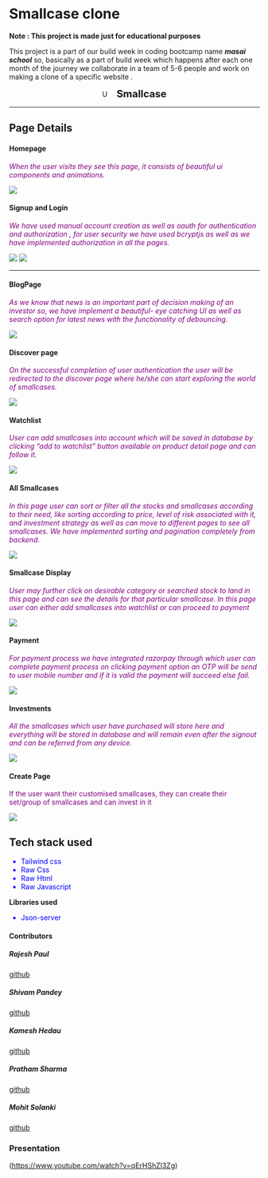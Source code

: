 # Smallcase clone
**Note : This project is made just for educational purposes**

This project is a part of our build week in coding bootcamp name ***masai school*** so, basically as a part of build week which happens after each one month of the journey we collaborate in a team of 5-6 people and work on making a clone of a specific website .

<span>
<div style="margin:auto; display:flex; items:center; justify-content:center">
<span>
<img src="./public/images/siteLogo.png" style="width:15px" alt="Unable To Load" style="display:inline"></img><span>
<span style="font-Size:20px; font-weight:bold; margin-left:10px">Smallcase</span>
</div>
<hr></hr>

## Page Details

#### Homepage

 *<p style="color:purple">When the user visits they see this page, it consists of beautiful ui components and animations.</p>*

 <img src="./public/images/dashboard.png"/>

#### Signup and Login


*<p style="color:purple">We have used manual account creation as well as oauth for authentication and authorization , for user security we have used bcryptjs as well as we have implemented authorization in all the pages.</p>*

 <img src="./public/images/loginbox.png"/>
 <img src="./public/images/growImg.png"/>
<hr>

#### BlogPage


*<p style="color:purple">As we know that news is an important part of decision making of an investor so, we have implement a beautiful- eye catching UI as well as search option for latest news with the functionality of debouncing.<p>*

 <img src="./public/images/blogWithDeb.png">

#### Discover page

*<p style="color:purple">On the successful completion of user authentication the user will be redirected to the discover page where he/she can start exploring the world of smallcases.</p>*


 <img src="./public/images/discover.png">

 
#### Watchlist

*<p style="color:purple">User can add smallcases into account which will be saved in database by clicking “add to watchlist” button available on product detail page and can follow it.</p>*

 <img src="./public/images/watchlist.png">

 #### All Smallcases

*<p style="color:purple">In this page user can sort or filter all the stocks and smallcases according to their need, like sorting according to price, level of risk associated with it, and investment strategy as well as can move to different pages to see all smallcases. We have implemented sorting and pagination completely from backend.</p>*
<img src="./public/images/allsmallcasesp.png">

#### Smallcase Display

*<p style="color:purple">User may further click on desirable category or searched stock to land in this page and can see the details for that particular smallcase. In this page user can either add smallcases into watchlist or can proceed to payment</p>*


 <img src="./public/images/smallcaseinformation.png">


#### Payment 

*<p style="color:purple">For payment process we have integrated razorpay through which user can complete payment process on clicking payment option an OTP will be send to user mobile number and if it is valid the payment will succeed else fail.</p>*

 <img src="./public/images/payment.png">

 #### Investments

*<p style="color:purple">All the smallcases which user have purchased will store here and everything will be stored in database and will remain even after the signout and can be referred from any device.</p>*

 <img src="./public/images/investmentsp.png">


#### Create Page

<p style="color:purple">If the user want their customised smallcases, they can create their set/group of smallcases and can invest in it</p></p>


 <img src="./public/images/createnewsmallcase.png">

 <h2>Tech stack used</h2>

 <ul>
 <li style="color:blue">Tailwind css</li>
 <li style="color:blue">Raw Css</li>
 <li style="color:blue">Raw Html</li>
 <li style="color:blue">Raw Javascript</li>
 </ul>

 <p style="font-weight:bold">Libraries used<p>

 <ul>
 <li style="color:blue">Json-server</li>
 </ul>

<h4>Contributors</h4>

<h5>Rajesh Paul</h5>


[github](https://github.com/rajesh4210)


<h5>Shivam Pandey</h5>


[github](https://github.com/ShivCodeP)


<h5>Kamesh Hedau</h5>


[github](https://github.com/Kamesh255)

<h5>Pratham Sharma</h5>


[github](https://github.com/Spratham72)


<h5>Mohit Solanki</h5>

[github](https://github.com/mohitsolanki71)


<H3>Presentation</H3>

(https://www.youtube.com/watch?v=qErHShZl3Zg)